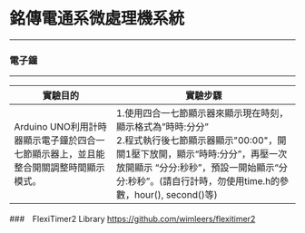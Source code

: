 # 銘傳電通系微處理機系統

----

### 電子鐘

----

|實驗目的|實驗步驟|
| --- | --- |
|Arduino UNO利用計時器顯示電子鐘於四合一七節顯示器上，並且能整合開關調整時間顯示模式。|1.使用四合一七節顯示器來顯示現在時刻，顯示格式為”時時:分分”<br>2.程式執行後七節顯示器顯示"00:00"，開關1壓下放開，顯示“時時:分分”，再壓一次放開顯示 “分分:秒秒”，預設一開始顯示“分分:秒秒”。(請自行計時，勿使用time.h的參數，hour(), second()等)|

###　FlexiTimer2 Library
https://github.com/wimleers/flexitimer2

